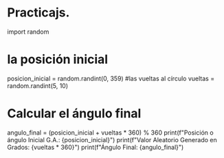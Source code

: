 # Practicajs.
import random
#  la posición inicial
posicion_inicial = random.randint(0, 359)
#las vueltas al círculo
vueltas = random.randint(5, 10)
# Calcular el ángulo final
angulo_final = (posicion_inicial + vueltas * 360) % 360
print(f"Posición o ángulo Inicial G.A.: {posicion_inicial}")
print(f"Valor Aleatorio Generado en Grados: {vueltas * 360}")
print(f"Ángulo Final: {angulo_final}")
